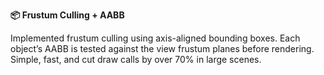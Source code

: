---
---

**📦 Frustum Culling + AABB**

Implemented frustum culling using axis-aligned bounding boxes. Each object’s AABB is tested against the view frustum planes before rendering. Simple, fast, and cut draw calls by over 70% in large scenes.
